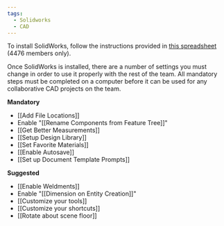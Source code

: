```yaml
---
tags:
  - Solidworks
  - CAD
---
```

To install SolidWorks, follow the instructions provided in [this spreadsheet](https://docs.google.com/spreadsheets/d/1BnQlOKU5zrZyKL2oVl6Mix5rvG7pekPQ1nhKaExhLtk/edit?usp=sharing) (4476 members only).

Once SolidWorks is installed, there are a number of settings you must change in order to use it properly with the rest of the team. All mandatory steps must be completed on a computer before it can be used for any collaborative CAD projects on the team.

**Mandatory**
- [[Add File Locations]]
- Enable "[[Rename Components from Feature Tree]]"
- [[Get Better Measurements]]
- [[Setup Design Library]]
- [[Set Favorite Materials]]
- [[Enable Autosave]]
- [[Set up Document Template Prompts]]

**Suggested**
- [[Enable Weldments]]
- Enable "[[Dimension on Entity Creation]]"
- [[Customize your tools]]
- [[Customize your shortcuts]]
- [[Rotate about scene floor]]
